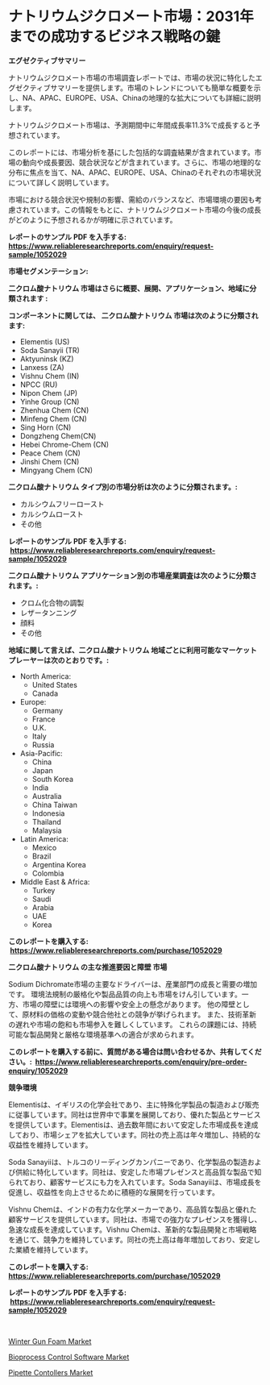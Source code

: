<p><h1>ナトリウムジクロメート市場：2031年までの成功するビジネス戦略の鍵</h1></p><p><strong>エグゼクティブサマリー</strong></p>
<p><p>ナトリウムジクロメート市場の市場調査レポートでは、市場の状況に特化したエグゼクティブサマリーを提供します。市場のトレンドについても簡単な概要を示し、NA、APAC、EUROPE、USA、Chinaの地理的な拡大についても詳細に説明します。</p><p>ナトリウムジクロメート市場は、予測期間中に年間成長率11.3%で成長すると予想されています。</p><p>このレポートには、市場分析を基にした包括的な調査結果が含まれています。市場の動向や成長要因、競合状況などが含まれています。さらに、市場の地理的な分布に焦点を当て、NA、APAC、EUROPE、USA、Chinaのそれぞれの市場状況について詳しく説明しています。</p><p>市場における競合状況や規制の影響、需給のバランスなど、市場環境の要因も考慮されています。この情報をもとに、ナトリウムジクロメート市場の今後の成長がどのように予想されるかが明確に示されています。</p></p>
<p><strong>レポートのサンプル PDF を入手する: <a href="https://www.reliableresearchreports.com/enquiry/request-sample/1052029">https://www.reliableresearchreports.com/enquiry/request-sample/1052029</a></strong></p>
<p><strong>市場セグメンテーション:</strong></p>
<p><strong> 二クロム酸ナトリウム 市場はさらに概要、展開、アプリケーション、地域に分類されます :</strong></p>
<p><strong>コンポーネントに関しては、 二クロム酸ナトリウム 市場は次のように分類されます: &nbsp;</strong></p>
<p><ul><li>Elementis (US)</li><li>Soda Sanayii (TR)</li><li>Aktyuninsk (KZ)</li><li>Lanxess (ZA)</li><li>Vishnu Chem (IN)</li><li>NPCC (RU)</li><li>Nipon Chem (JP)</li><li>Yinhe Group (CN)</li><li>Zhenhua Chem (CN)</li><li>Minfeng Chem (CN)</li><li>Sing Horn (CN)</li><li>Dongzheng Chem(CN)</li><li>Hebei Chrome-Chem (CN)</li><li>Peace Chem (CN)</li><li>Jinshi Chem (CN)</li><li>Mingyang Chem (CN)</li></ul></p>
<p><strong> 二クロム酸ナトリウム タイプ別の市場分析は次のように分類されます。:</strong></p>
<p><ul><li>カルシウムフリーロースト</li><li>カルシウムロースト</li><li>その他</li></ul></p>
<p><strong>レポートのサンプル PDF を入手する: &nbsp;<a href="https://www.reliableresearchreports.com/enquiry/request-sample/1052029">https://www.reliableresearchreports.com/enquiry/request-sample/1052029</a></strong></p>
<p><strong> 二クロム酸ナトリウム アプリケーション別の市場産業調査は次のように分類されます。:</strong></p>
<p><ul><li>クロム化合物の調製</li><li>レザータンニング</li><li>顔料</li><li>その他</li></ul></p>
<p><strong>地域に関して言えば、二クロム酸ナトリウム 地域ごとに利用可能なマーケットプレーヤーは次のとおりです。:</strong></p>
<p><ul>
    <li>
        North America:
        <ul>
            <li>United States</li>
            <li>Canada</li>
        </ul>
    </li>
    <li>
        Europe:
        <ul>
            <li>Germany</li>
            <li>France</li>
            <li>U.K.</li>
            <li>Italy</li>
            <li>Russia</li>
        </ul>
    </li>
    <li>
        Asia-Pacific:
        <ul>
            <li>China</li>
            <li>Japan</li>
            <li>South Korea</li>
            <li>India</li>
            <li>Australia</li>
            <li>China Taiwan</li>
            <li>Indonesia</li>
            <li>Thailand</li>
            <li>Malaysia</li>
        </ul>
    </li>
    <li>
        Latin America:
        <ul>
            <li>Mexico</li>
            <li>Brazil</li>
            <li>Argentina Korea</li>
            <li>Colombia</li>
        </ul>
    </li>
    <li>
        Middle East & Africa:
        <ul>
            <li>Turkey</li>
            <li>Saudi</li>
            <li>Arabia</li>
            <li>UAE</li>
            <li>Korea</li>
        </ul>
    </li>
    </ul></p>
<p><strong>このレポートを購入する: &nbsp;<a href="https://www.reliableresearchreports.com/purchase/1052029">https://www.reliableresearchreports.com/purchase/1052029</a></strong></p>
<p><strong>二クロム酸ナトリウム の主な推進要因と障壁 市場</strong></p>
<p><p>Sodium Dichromate市場の主要なドライバーは、産業部門の成長と需要の増加です。 環境法規制の厳格化や製品品質の向上も市場をけん引しています。一方、市場の障壁には環境への影響や安全上の懸念があります。 他の障壁として、原材料の価格の変動や競合他社との競争が挙げられます。 また、技術革新の遅れや市場の飽和も市場参入を難しくしています。 これらの課題には、持続可能な製品開発と厳格な環境基準への適合が求められます。</p></p>
<p><strong>このレポートを購入する前に、質問がある場合は問い合わせるか、共有してください。:&nbsp; <a href="https://www.reliableresearchreports.com/enquiry/pre-order-enquiry/1052029">https://www.reliableresearchreports.com/enquiry/pre-order-enquiry/1052029</a></strong></p>
<p><strong>競争環境</strong></p>
<p><p>Elementisは、イギリスの化学会社であり、主に特殊化学製品の製造および販売に従事しています。同社は世界中で事業を展開しており、優れた製品とサービスを提供しています。Elementisは、過去数年間において安定した市場成長を達成しており、市場シェアを拡大しています。同社の売上高は年々増加し、持続的な収益性を維持しています。</p><p>Soda Sanayiiは、トルコのリーディングカンパニーであり、化学製品の製造および供給に特化しています。同社は、安定した市場プレゼンスと高品質な製品で知られており、顧客サービスにも力を入れています。Soda Sanayiiは、市場成長を促進し、収益性を向上させるために積極的な展開を行っています。</p><p>Vishnu Chemは、インドの有力な化学メーカーであり、高品質な製品と優れた顧客サービスを提供しています。同社は、市場での強力なプレゼンスを獲得し、急速な成長を達成しています。Vishnu Chemは、革新的な製品開発と市場戦略を通じて、競争力を維持しています。同社の売上高は毎年増加しており、安定した業績を維持しています。</p></p>
<p><strong>このレポートを購入する: &nbsp; <a href="https://www.reliableresearchreports.com/purchase/1052029">https://www.reliableresearchreports.com/purchase/1052029</a></strong></p>
<p><strong>レポートのサンプル PDF を入手する: &nbsp;<a href="https://www.reliableresearchreports.com/enquiry/request-sample/1052029">https://www.reliableresearchreports.com/enquiry/request-sample/1052029</a></strong><strong></strong></p>
<p>&nbsp;</p>
<p><p><a href="https://view.publitas.com/reportprime-1/winter-gun-foam-market-size-and-examines-its-market-scope-with-a-primary-focus-on-growth-opportunities-and-forecasted-trends-spanning-from-2023-to-2030/">Winter Gun Foam Market</a></p><p><a href="https://view.publitas.com/reportprime-1/bioprocess-control-software-market-research-report-reveals-the-latest-trends-and-opportunities-of-this-market-for-period-from-2023-2030/">Bioprocess Control Software Market</a></p><p><a href="https://view.publitas.com/reportprime-1/pipette-contollers-market-share-market-new-trends-analysis-report-by-type-by-application-by-end-use-by-region-and-segment-forecasts-2023-2030/">Pipette Contollers Market</a></p></p>